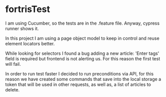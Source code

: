 # fortrisTest

I am using Cucumber, so the tests are in the .feature file. Anyway, cypress runner shows it.

In this project I am using a page object model to keep in control and reuse element locators better. 

While looking for selectors I found a bug adding a new article: 'Enter tags' field is required but frontend is not alerting us. For this reason the first test will fail.

In order to run test faster I decided to run preconditions via API, for this reason we have created some commands that save into the local storage a token that will be used in other requests, as well as, a list of articles to delete.
